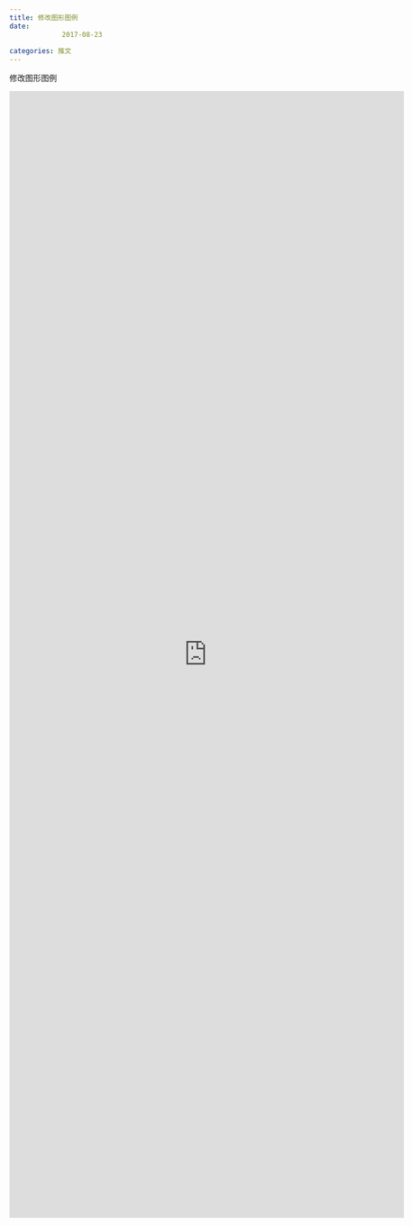```yaml
---
title: 修改图形图例
date: 
             2017-08-23
            
categories: 推文
---
```

修改图形图例<!--more-->
<iframe src="http://202.114.234.173:8669/appbbs/Stata_Article/@修改图形图例.htm" width="700px" height="2000px" scrolling="auto" frameborder=0 ></iframe>